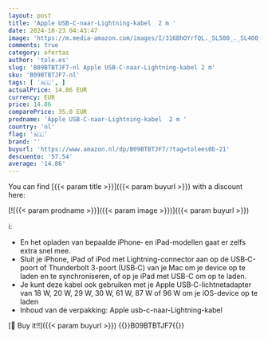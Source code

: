 ```yaml
---
layout: post
title: 'Apple USB‑C-naar-Lightning-kabel  2 m '
date: 2024-10-23 04:43:47
image: 'https://m.media-amazon.com/images/I/316BhOYrfQL._SL500_._SL400_.jpg'
comments: true
category: ofertas
author: 'tole.es'
slug: 'B09BTBTJF7-nl Apple USB‑C-naar-Lightning-kabel 2 m'
sku: 'B09BTBTJF7-nl'
tags: [ '🇳🇱', ]
actualPrice: 14.86 EUR
currency: EUR
price: 14.86
comparePrice: 35.0 EUR
prodname: 'Apple USB‑C-naar-Lightning-kabel  2 m '
country: 'nl'
flag: '🇳🇱'
brand: ''
buyurl: 'https://www.amazon.nl/dp/B09BTBTJF7/?tag=tolees0b-21'
descuento: '57.54'
average: '14.86'
---
```


You can find [{{< param title >}}]({{< param buyurl >}}) with a discount here:

[![{{< param prodname >}}]({{< param image >}})]({{< param buyurl >}})

ℹ️:

- En het opladen van bepaalde iPhone‑ en iPad-modellen gaat er zelfs extra snel mee.
- Sluit je iPhone, iPad of iPod met Lightning-connector aan op de USB‑C-poort of Thunderbolt 3-poort (USB‑C) van je Mac om je device op te laden en te synchroniseren, of op je iPad met USB-C om op te laden.
- Je kunt deze kabel ook gebruiken met je Apple USB‑C-lichtnetadapter van 18 W, 20 W, 29 W, 30 W, 61 W, 87 W of 96 W om je iOS-device op te laden
- Inhoud van de verpakking: Apple usb-c-naar-Lightning-kabel

[🛒 Buy it!!]({{< param buyurl >}})
{{<world>}}B09BTBTJF7{{</world>}}
